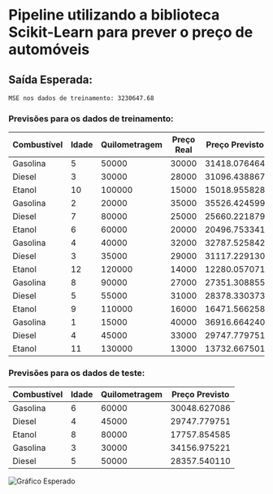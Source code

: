 # Pipeline utilizando a biblioteca Scikit-Learn para prever o preço de automóveis


## Saída Esperada:

```text
MSE nos dados de treinamento: 3230647.68
````

### Previsões para os dados de treinamento:

| Combustível | Idade | Quilometragem | Preço Real | Preço Previsto |
|-------------|-------|----------------|------------|----------------|
| Gasolina    | 5     | 50000          | 30000      | 31418.076464   |
| Diesel      | 3     | 30000          | 28000      | 31096.438867   |
| Etanol      | 10    | 100000         | 15000      | 15018.955828   |
| Gasolina    | 2     | 20000          | 35000      | 35526.424599   |
| Diesel      | 7     | 80000          | 25000      | 25660.221879   |
| Etanol      | 6     | 60000          | 20000      | 20496.753341   |
| Gasolina    | 4     | 40000          | 32000      | 32787.525842   |
| Diesel      | 3     | 35000          | 29000      | 31117.229130   |
| Etanol      | 12    | 120000         | 14000      | 12280.057071   |
| Gasolina    | 8     | 90000          | 27000      | 27351.308855   |
| Diesel      | 5     | 55000          | 31000      | 28378.330373   |
| Etanol      | 9     | 110000         | 16000      | 16471.566258   |
| Gasolina    | 1     | 15000          | 40000      | 36916.664240   |
| Diesel      | 4     | 45000          | 33000      | 29747.779751   |
| Etanol      | 11    | 130000         | 13000      | 13732.667501   |

### Previsões para os dados de teste:

| Combustível | Idade | Quilometragem | Preço Previsto |
|-------------|-------|----------------|----------------|
| Gasolina    | 6     | 60000          | 30048.627086   |
| Diesel      | 4     | 45000          | 29747.779751   |
| Etanol      | 8     | 80000          | 17757.854585   |
| Gasolina    | 3     | 30000          | 34156.975221   |
| Diesel      | 5     | 50000          | 28357.540110   |


![Gráfico Esperado](../imagens/grafico8.png)
